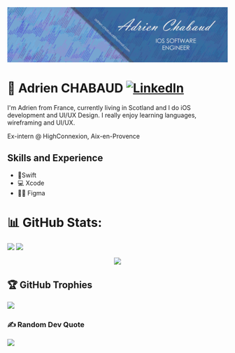 <img src="images/Adrien_banner_01.png">

# 💫 Adrien CHABAUD [![LinkedIn](https://img.shields.io/badge/LinkedIn-%230077B5.svg?logo=linkedin&logoColor=white)](https://linkedin.com/in/adrien-chabaud) 

I'm Adrien from France, currently living in Scotland and I do iOS development and UI/UX Design. I really enjoy learning languages, wireframing and UI/UX.<br>

Ex-intern @ HighConnexion, Aix-en-Provence

## Skills and Experience
* 📱Swift
* 💻 Xcode
* 👨‍💻 Figma

# 📊 GitHub Stats:
![](https://github-readme-stats.vercel.app/api?username=Adrien-CHABAUD&theme=swift&hide_border=true&include_all_commits=true&count_private=false)
![](https://github-readme-streak-stats.herokuapp.com/?user=Adrien-CHABAUD&theme=swift&hide_border=true)<br/>
<p align="center">
  <img src="https://github-readme-stats.vercel.app/api/top-langs/?username=Adrien-CHABAUD&theme=swift&hide_border=true&include_all_commits=true&count_private=false&layout=compact">
</p>

## 🏆 GitHub Trophies
![](https://github-profile-trophy.vercel.app/?username=Adrien-CHABAUD&theme=flat&no-frame=true&no-bg=false&margin-w=4)

### ✍️ Random Dev Quote
![](https://quotes-github-readme.vercel.app/api?type=horizontal&theme=merko)
